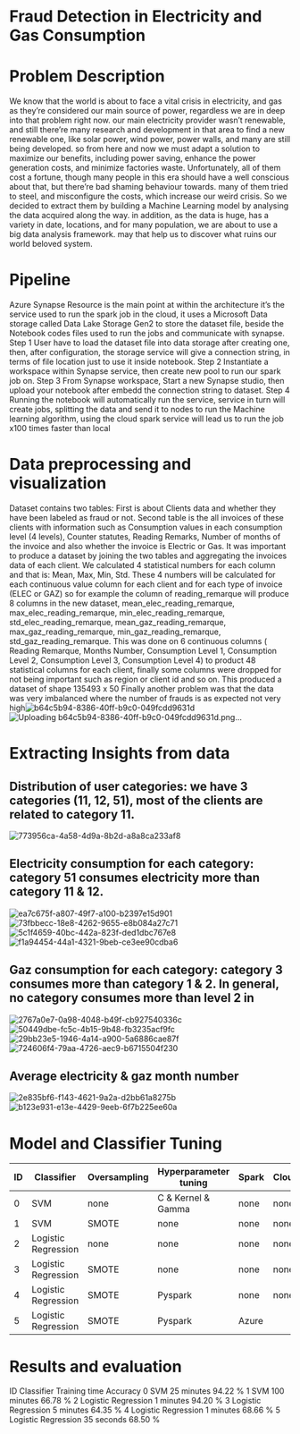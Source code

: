 # Fraud Detection in Electricity and Gas Consumption

# Problem Description
We know that the world is about to face a vital crisis in electricity, and gas as they’re considered our main source of power, regardless we are in deep into that problem right now. our main electricity provider wasn’t renewable, and still there’re many research and development in that area to find a new renewable one, like solar power, wind power, power walls, and many are still being developed. so from here and now we must adapt a solution to maximize our benefits, including power saving, enhance the power generation costs, and minimize factories waste. Unfortunately, all of them cost a fortune, though many people in this era should have a well conscious about that, but there’re bad shaming behaviour towards. many of them tried to steel, and misconfigure the costs, which increase our weird crisis. So we decided to extract them by building a Machine Learning model by analysing the data acquired along the way. in addition, as the data is huge, has a variety in date, locations, and for many population, we are about to use a big data analysis framework. may that help us to discover what ruins our world beloved system.

# Pipeline
Azure Synapse Resource is the main point at within the architecture it’s the service used to run the spark job in the cloud, it uses a Microsoft Data storage called Data Lake Storage Gen2 to store the dataset file, beside the Notebook codes files used to run the jobs and communicate with synapse. Step 1 User have to load the dataset file into data storage after creating one, then, after configuration, the storage service will give a connection string, in terms of file location just to use it inside notebook. Step 2 Instantiate a workspace within Synapse service, then create new pool to run our spark job on. Step 3 From Synapse workspace, Start a new Synapse studio, then upload your notebook after embedd the connection string to dataset. Step 4 Running the notebook will automatically run the service, service in turn will create jobs, splitting the data and send it to nodes to run the Machine learning algorithm, using the cloud spark service will lead us to run the job x100 times faster than local

# Data preprocessing and visualization
Dataset contains two tables: First is about Clients data and whether they have been labeled as fraud or not. Second table is the all invoices of these clients with information such as Consumption values in each consumption level (4 levels), Counter statutes, Reading Remarks, Number of months of the invoice and also whether the invoice is Electric or Gas. It was important to produce a dataset by joining the two tables and aggregating the invoices data of each client. We calculated 4 statistical numbers for each column and that is: Mean, Max, Min, Std. These 4 numbers will be calculated for each continuous value column for each client and for each type of invoice (ELEC or GAZ) so for example the column of reading_remarque will produce 8 columns in the new dataset, mean_elec_reading_remarque, max_elec_reading_remarque, min_elec_reading_remarque, std_elec_reading_remarque, mean_gaz_reading_remarque, max_gaz_reading_remarque, min_gaz_reading_remarque, std_gaz_reading_remarque. This was done on 6 continuous columns ( Reading Remarque, Months Number, Consumption Level 1, Consumption Level 2, Consumption Level 3, Consumption Level 4) to product 48 statistical columns for each client, finally some columns were dropped for not being important such as region or client id and so on. This produced a dataset of shape 135493 x 50 Finally another problem was that the data was very imbalanced where the number of frauds is as expected not very high![b64c5b94-8386-40ff-b9c0-049fcdd9631d](https://github.com/ahmedayman1420/Fraud-Detection-in-Electricity-and-Gas-Consumption/assets/76254195/d3a12c5a-cbce-4afa-94a0-11d3358fd753)
![Uploading b64c5b94-8386-40ff-b9c0-049fcdd9631d.png…]()

# Extracting Insights from data

## Distribution of user categories: we have 3 categories (11, 12, 51), most of the clients are related to category 11.
![773956ca-4a58-4d9a-8b2d-a8a8ca233af8](https://github.com/ahmedayman1420/Fraud-Detection-in-Electricity-and-Gas-Consumption/assets/76254195/d86e8387-ac74-43fb-97c8-2724c8af2908)

## Electricity consumption for each category: category 51 consumes electricity more than category 11 & 12.
![ea7c675f-a807-49f7-a100-b2397e15d901](https://github.com/ahmedayman1420/Fraud-Detection-in-Electricity-and-Gas-Consumption/assets/76254195/9abe80a8-fe78-4246-96c6-f6259dc1ea00)
![73fbbecc-18e8-4262-9655-e8b084a27c71](https://github.com/ahmedayman1420/Fraud-Detection-in-Electricity-and-Gas-Consumption/assets/76254195/f845b869-dc3e-4837-a34f-5d05a77a9dee)
![5c1f4659-40bc-442a-823f-ded1dbc767e8](https://github.com/ahmedayman1420/Fraud-Detection-in-Electricity-and-Gas-Consumption/assets/76254195/27532a89-e26b-43d7-b797-6af517f88553)
![f1a94454-44a1-4321-9beb-ce3ee90cdba6](https://github.com/ahmedayman1420/Fraud-Detection-in-Electricity-and-Gas-Consumption/assets/76254195/a3e4e8e6-0533-4d38-a367-8d6ae39af3b3)

## Gaz consumption for each category: category 3 consumes more than category 1 & 2. In general, no category consumes more than level 2 in 
![2767a0e7-0a98-4048-b49f-cb927540336c](https://github.com/ahmedayman1420/Fraud-Detection-in-Electricity-and-Gas-Consumption/assets/76254195/81f36633-d938-4601-bad3-c7a0257000b9)
![50449dbe-fc5c-4b15-9b48-fb3235acf9fc](https://github.com/ahmedayman1420/Fraud-Detection-in-Electricity-and-Gas-Consumption/assets/76254195/85cc2c69-973f-4a43-83d9-a56ae3250c02)
![29bb23e5-1946-4a14-a900-5a6886cae87f](https://github.com/ahmedayman1420/Fraud-Detection-in-Electricity-and-Gas-Consumption/assets/76254195/49466dda-b5bc-47b0-a697-c4536290c6c3)
![724606f4-79aa-4726-aec9-b6715504f230](https://github.com/ahmedayman1420/Fraud-Detection-in-Electricity-and-Gas-Consumption/assets/76254195/0296d299-77cf-460c-93ed-941d75015a57)

## Average electricity & gaz month number
![2e835bf6-f143-4621-9a2a-d2bb61a8275b](https://github.com/ahmedayman1420/Fraud-Detection-in-Electricity-and-Gas-Consumption/assets/76254195/e64040ff-ad6e-4244-8c63-95cbfc5c612a)
![b123e931-e13e-4429-9eeb-6f7b225ee60a](https://github.com/ahmedayman1420/Fraud-Detection-in-Electricity-and-Gas-Consumption/assets/76254195/a83f16e1-0203-431b-8136-61dbefb21b9f)

# Model and Classifier Tuning

| ID  | Classifier            | Oversampling | Hyperparameter tuning | Spark    | Cloud  |
| --- | --------------------- | ------------ | --------------------- | -------- | ------ |
| 0   | SVM                   | none         | C & Kernel & Gamma     | none     | none   |
| 1   | SVM                   | SMOTE        | none                  | none     | none   |
| 2   | Logistic Regression  | none         | none                  | none     | none   |
| 3   | Logistic Regression  | SMOTE        | none                  | none     | none   |
| 4   | Logistic Regression  | SMOTE        | Pyspark               | none     | none   |
| 5   | Logistic Regression  | SMOTE        | Pyspark               | Azure    |        |

# Results and evaluation

ID	Classifier	Training time	Accuracy
0	SVM	25 minutes	94.22 %
1	SVM	100 minutes	66.78 %
2	Logistic Regression	1 minutes	94.20 %
3	Logistic Regression	5 minutes	64.35 %
4	Logistic Regression	1 minutes	68.66 %
5	Logistic Regression	35 seconds	68.50 %









